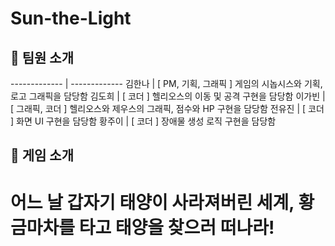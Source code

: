 # Sun-the-Light

## 💌 팀원 소개
------------- | -------------
김한나 | [ PM, 기획, 그래픽 ] 게임의 시놉시스와 기획, 로고 그래픽을 담당함 
김도희 | [ 코더 ] 헬리오스의 이동 및 공격 구현을 담당함
이가빈 | [ 그래픽, 코더 ] 헬리오스와 제우스의 그래픽, 점수와 HP 구현을 담당함
전유진 | [ 코더 ] 화면 UI 구현을 담당함
황주이 | [ 코더 ] 장애물 생성 로직 구현을 담당함
## 💌 게임 소개
# 어느 날 갑자기 태양이 사라져버린 세계, 황금마차를 타고 태양을 찾으러 떠나라!
